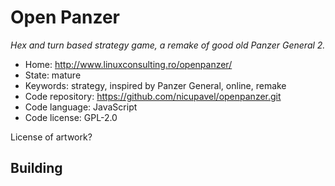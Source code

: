# Open Panzer

_Hex and turn based strategy game, a remake of good old Panzer General 2._

- Home: http://www.linuxconsulting.ro/openpanzer/
- State: mature
- Keywords: strategy, inspired by Panzer General, online, remake
- Code repository: https://github.com/nicupavel/openpanzer.git
- Code language: JavaScript
- Code license: GPL-2.0

License of artwork?

## Building
